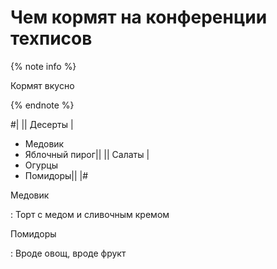 # Чем кормят на конференции техписов

{% note info %}

Кормят вкусно

{% endnote %}

#|
|| Десерты
|
- Медовик
- Яблочный пирог||
|| Салаты
|
- Огурцы
- Помидоры||
|#

Медовик

:   Торт с медом и сливочным кремом

Помидоры

:   Вроде овощ, вроде фрукт
